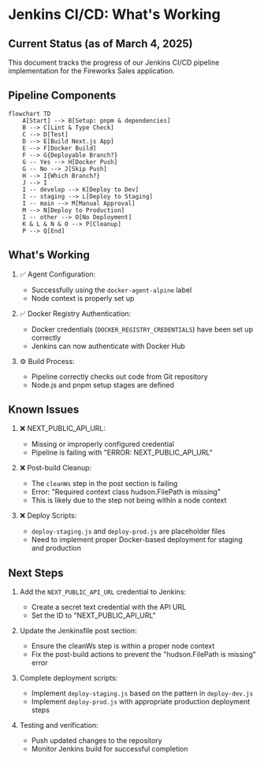 # Jenkins CI/CD: What's Working

## Current Status (as of March 4, 2025)

This document tracks the progress of our Jenkins CI/CD pipeline implementation for the Fireworks Sales application.

## Pipeline Components

```mermaid
flowchart TD
    A[Start] --> B[Setup: pnpm & dependencies]
    B --> C[Lint & Type Check]
    C --> D[Test]
    D --> E[Build Next.js App]
    E --> F[Docker Build]
    F --> G{Deployable Branch?}
    G -- Yes --> H[Docker Push]
    G -- No --> J[Skip Push]
    H --> I{Which Branch?}
    J --> I
    I -- develop --> K[Deploy to Dev]
    I -- staging --> L[Deploy to Staging]
    I -- main --> M[Manual Approval]
    M --> N[Deploy to Production]
    I -- other --> O[No Deployment]
    K & L & N & O --> P[Cleanup]
    P --> Q[End]
```

## What's Working

1. ✅ Agent Configuration:
   - Successfully using the `docker-agent-alpine` label
   - Node context is properly set up

2. ✅ Docker Registry Authentication:
   - Docker credentials (`DOCKER_REGISTRY_CREDENTIALS`) have been set up correctly
   - Jenkins can now authenticate with Docker Hub

3. ⚙️ Build Process:
   - Pipeline correctly checks out code from Git repository 
   - Node.js and pnpm setup stages are defined

## Known Issues

1. ❌ NEXT_PUBLIC_API_URL:
   - Missing or improperly configured credential
   - Pipeline is failing with "ERROR: NEXT_PUBLIC_API_URL"

2. ❌ Post-build Cleanup:
   - The `cleanWs` step in the post section is failing
   - Error: "Required context class hudson.FilePath is missing"
   - This is likely due to the step not being within a node context

3. ❌ Deploy Scripts:
   - `deploy-staging.js` and `deploy-prod.js` are placeholder files
   - Need to implement proper Docker-based deployment for staging and production

## Next Steps

1. Add the `NEXT_PUBLIC_API_URL` credential to Jenkins:
   - Create a secret text credential with the API URL
   - Set the ID to "NEXT_PUBLIC_API_URL"

2. Update the Jenkinsfile post section:
   - Ensure the cleanWs step is within a proper node context
   - Fix the post-build actions to prevent the "hudson.FilePath is missing" error

3. Complete deployment scripts:
   - Implement `deploy-staging.js` based on the pattern in `deploy-dev.js`
   - Implement `deploy-prod.js` with appropriate production deployment steps

4. Testing and verification:
   - Push updated changes to the repository
   - Monitor Jenkins build for successful completion
